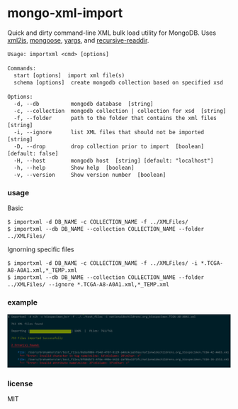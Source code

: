 # mongo-xml-import

Quick and dirty command-line XML bulk load utility for MongoDB. Uses [xml2js](https://github.com/Leonidas-from-XIV/node-xml2js), [mongoose](http://mongoosejs.com/), [yargs](https://github.com/yargs/yargs), and [recursive-readdir](https://github.com/jergason/recursive-readdir).

```
Usage: importxml <cmd> [options]

Commands:
  start [options]  import xml file(s)
  schema [options]  create mongodb collection based on specified xsd

Options:
  -d, --db          mongodb database  [string]
  -c, --collection  mongodb collection | collection for xsd  [string]
  -f, --folder      path to the folder that contains the xml files  [string]
  -i, --ignore      list XML files that should not be imported  [string]
  -D, --drop        drop collection prior to import  [boolean] [default: false]
  -H, --host        mongodb host  [string] [default: "localhost"]
  -h, --help        Show help  [boolean]
  -v, --version     Show version number  [boolean]
```

### usage

Basic   
```
$ importxml -d DB_NAME -c COLLECTION_NAME -f ../XMLFiles/
$ importxml --db DB_NAME --collection COLLECTION_NAME --folder ../XMLFiles/
```

Ignorning specific files
```
$ importxml -d DB_NAME -c COLLECTION_NAME -f ../XMLFiles/ -i *.TCGA-A8-A0A1.xml,*_TEMP.xml
$ importxml --db DB_NAME --collection COLLECTION_NAME --folder ../XMLFiles/ --ignore *.TCGA-A8-A0A1.xml,*_TEMP.xml
```

### example
![Example](https://github.com/gkerster/mongo-xml-import/blob/master/example/example_output.png)

### license

MIT
